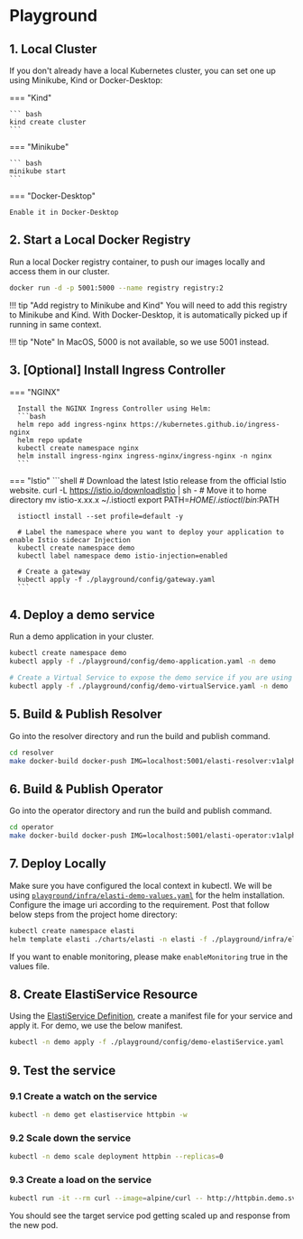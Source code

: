 # Playground

## 1. Local Cluster

If you don't already have a local Kubernetes cluster, you can set one up using Minikube, Kind or Docker-Desktop:

=== "Kind"

    ``` bash
    kind create cluster
    ```

=== "Minikube"

    ``` bash
    minikube start
    ```

=== "Docker-Desktop"

    Enable it in Docker-Desktop

## 2. Start a Local Docker Registry

Run a local Docker registry container, to push our images locally and access them in our cluster.

``` bash
docker run -d -p 5001:5000 --name registry registry:2
```

!!! tip "Add registry to Minikube and Kind"
    You will need to add this registry to Minikube and Kind. With Docker-Desktop, it is automatically picked up if running in same context.

!!! tip "Note"
    In MacOS, 5000 is not available, so we use 5001 instead.


## 3. [Optional] Install Ingress Controller

=== "NGINX"

      Install the NGINX Ingress Controller using Helm:
      ```bash
      helm repo add ingress-nginx https://kubernetes.github.io/ingress-nginx
      helm repo update
      kubectl create namespace nginx
      helm install ingress-nginx ingress-nginx/ingress-nginx -n nginx
      ```

=== "Istio"
      ```shell
      # Download the latest Istio release from the official Istio website.
      curl -L https://istio.io/downloadIstio | sh -
      # Move it to home directory
      mv istio-x.xx.x ~/.istioctl
      export PATH=$HOME/.istioctl/bin:$PATH

      istioctl install --set profile=default -y

      # Label the namespace where you want to deploy your application to enable Istio sidecar Injection
      kubectl create namespace demo
      kubectl label namespace demo istio-injection=enabled

      # Create a gateway
      kubectl apply -f ./playground/config/gateway.yaml
      ```

## 4. Deploy a demo service

Run a demo application in your cluster.

```bash
kubectl create namespace demo
kubectl apply -f ./playground/config/demo-application.yaml -n demo

# Create a Virtual Service to expose the demo service if you are using istio
kubectl apply -f ./playground/config/demo-virtualService.yaml -n demo
```

## 5. Build & Publish Resolver

Go into the resolver directory and run the build and publish command.

```bash
cd resolver
make docker-build docker-push IMG=localhost:5001/elasti-resolver:v1alpha1
```

## 6. Build & Publish Operator

Go into the operator directory and run the build and publish command.

```bash
cd operator
make docker-build docker-push IMG=localhost:5001/elasti-operator:v1alpha1
```

## 7. Deploy Locally

Make sure you have configured the local context in kubectl. We will be using [`playground/infra/elasti-demo-values.yaml`](https://github.com/truefoundry/KubeElasti/blob/main/playground/infra/elasti-demo-values.yaml) for the helm installation. Configure the image uri according to the requirement. Post that follow below steps from the project home directory:

```bash
kubectl create namespace elasti
helm template elasti ./charts/elasti -n elasti -f ./playground/infra/elasti-demo-values.yaml | kubectl apply -f -
```

If you want to enable monitoring, please make `enableMonitoring` true in the values file.

## 8. Create ElastiService Resource

Using the [ElastiService Definition](/src/gs-configure-elastiservice/), create a manifest file for your service and apply it. For demo, we use the below manifest.

```bash
kubectl -n demo apply -f ./playground/config/demo-elastiService.yaml
```

## 9. Test the service

### 9.1 Create a watch on the service

```bash
kubectl -n demo get elastiservice httpbin -w
```

### 9.2 Scale down the service

```bash
kubectl -n demo scale deployment httpbin --replicas=0
```

### 9.3 Create a load on the service

```bash
kubectl run -it --rm curl --image=alpine/curl -- http://httpbin.demo.svc.cluster.local/headers
```

You should see the target service pod getting scaled up and response from the new pod.
